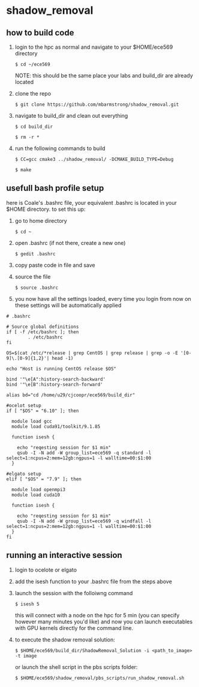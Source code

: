 # shadow_removal

## how to build code
1. login to the hpc as normal and navigate to your $HOME/ece569 directory
    
    `$ cd ~/ece569`

    NOTE: this should be the same place your labs and build_dir are already located
    
1. clone the repo

    `$ git clone https://github.com/mbarmstrong/shadow_removal.git`

1. navigate to build_dir and clean out everything

    `$ cd build_dir`
    
    `$ rm -r *`

1. run the following commands to build

    `$ CC=gcc cmake3 ../shadow_removal/ -DCMAKE_BUILD_TYPE=Debug`
    
    `$ make`
   
## usefull bash profile setup

here is Coale's .bashrc file, your equivalent .bashrc is located in your $HOME directory. to set this up:

1. go to home directory

    `$ cd ~`

1. open .bashrc (if not there, create a new one)

    `$ gedit .bashrc`

1. copy paste code in file and save

1. source the file

    `$ source .bashrc`
1. you now have all the settings loaded, every time you login from now on these settings will be automatically applied


```
# .bashrc

# Source global definitions
if [ -f /etc/bashrc ]; then
        . /etc/bashrc
fi

OS=$(cat /etc/*release | grep CentOS | grep release | grep -o -E '[0-9]\.[0-9]{1,2}'| head -1)

echo "Host is running CentOS release $OS"

bind '"\e[A":history-search-backward'
bind '"\e[B":history-search-forward'

alias bd="cd /home/u29/cjcoopr/ece569/build_dir"

#ocelot setup
if [ "$OS" = "6.10" ]; then

  module load gcc
  module load cuda91/toolkit/9.1.85

  function isesh {

    echo "reqesting session for $1 min"
    qsub -I -N add -W group_list=ece569 -q standard -l select=1:ncpus=2:mem=12gb:ngpus=1 -l walltime=00:$1:00
  }

#elgato setup
elif [ "$OS" = "7.9" ]; then

  module load openmpi3
  module load cuda10

  function isesh {

    echo "reqesting session for $1 min"
    qsub -I -N add -W group_list=ece569 -q windfall -l select=1:ncpus=2:mem=12gb:ngpus=1 -l walltime=00:$1:00
  }
fi
```

## running an interactive session

1. login to ocelote or elgato
2. add the isesh function to your .bashrc file from the steps above
3. launch the session with the folloiwng command

    `$ isesh 5`
   
   this will connect with a node on the hpc for 5 min (you can specify however many minutes you'd like) and now you can launch executables with GPU kernels directly for the command line.
  
1. to execute the shadow removal solution:

   `$ $HOME/ece569/build_dir/ShadowRemoval_Solution -i <path_to_image> -t image`
   
   or launch the shell script in the pbs scripts folder:
   
   `$ $HOME/ece569/shadow_removal/pbs_scripts/run_shadow_removal.sh`
